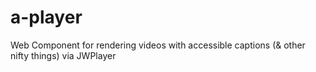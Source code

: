 # a-player
Web Component for rendering videos with accessible captions (&amp; other nifty things) via JWPlayer
